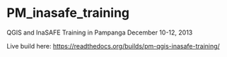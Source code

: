 PM_inasafe_training
===================

QGIS and InaSAFE Training in Pampanga
December 10-12, 2013

Live build here: https://readthedocs.org/builds/pm-qgis-inasafe-training/
